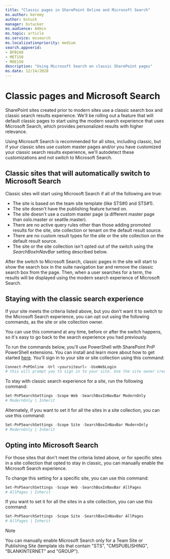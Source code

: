 ```yaml
---
title: "Classic pages in SharePoint Online and Microsoft Search"
ms.author: keremy
author: bstuck
manager: bstucker
ms.audience: Admin
ms.topic: article
ms.service: mssearch
ms.localizationpriority: medium
search.appverid:
- BFB160
- MET150
- MOE150
description: "Using Microsoft Search on classic SharePoint pages"
ms.date: 12/14/2020
---
```


# Classic pages and Microsoft Search

SharePoint sites created prior to modern sites use a classic search box and classic search results experience. We'll be rolling out a feature that will default classic pages to start using the modern search experience that uses Microsoft Search, which provides personalized results with higher relevance.

Using Microsoft Search is recommended for all sites, including classic, but if your classic sites use custom master pages and/or you have customized your classic search results experience, we'll autodetect these customizations and not switch to Microsoft Search.

## Classic sites that will automatically switch to Microsoft Search

Classic sites will start using Microsoft Search if all of the following are true:

* The site is based on the team site template (like STS#0 and STS#1).
* The site doesn't have the publishing feature turned on.
* The site doesn't use a custom master page (a different master page than oslo.master or seattle.master).
* There are no active query rules other than those adding promoted results for the site, site collection or tenant on the default result source.
* There are no custom result types for the site or the site collection on the default result source.
* The site or the site collection isn't opted out of the switch using the *SearchBoxInNavBar* setting described below.

After the switch to Microsoft Search, classic pages in the site will start to show the search box in the suite navigation bar and remove the classic search box from the page. Then, when a user searches for a term, the results will be displayed using the modern search experience of Microsoft Search.

## Staying with the classic search experience

If your site meets the criteria listed above, but you don't want it to switch to the Microsoft Search experience, you can opt out using the following commands, as the site or site collection owner.

You can use this command at any time, before or after the switch happens, so it's easy to go back to the search experience you had previously.

To run the commands below, you'll use PowerShell with SharePoint PnP PowerShell extensions. You can install and learn more about how to get started [here](/powershell/sharepoint/sharepoint-pnp/sharepoint-pnp-cmdlets). You'll sign in to your site or site collection using this command:

```powershell
Connect-PnPOnline -Url <yoursiteurl> -UseWebLogin
# this will prompt you to sign in to your site. Use the site owner credentials.
```

To stay with classic search experience for a site, run the following command:

```powershell
Set-PnPSearchSettings -Scope Web -SearchBoxInNavBar ModernOnly
# ModernOnly | Inherit
```

Alternately, if you want to set it for all the sites in a site collection, you can use this command:

```powershell
Set-PnPSearchSettings -Scope Site -SearchBoxInNavBar ModernOnly
# ModernOnly | Inherit
```

## Opting into Microsoft Search

For those sites that don't meet the criteria listed above, or for specific sites in a site collection that opted to stay in classic, you can manually enable the Microsoft Search experience.

To change this setting for a specific site, you can use this command:

```powershell
Set-PnPSearchSettings -Scope Web -SearchBoxInNavBar AllPages
# AllPages | Inherit
```

If you want to set it for all the sites in a site collection, you can use this command:

```powershell
Set-PnPSearchSettings -Scope Site -SearchBoxInNavBar AllPages
# AllPages | Inherit
```

> [!NOTE]
> You can manually enable Microsoft Search only for a Team Site or Publishing Site (template ids that contain "STS", "CMSPUBLISHING", "BLANKINTERNET" and "GROUP").
